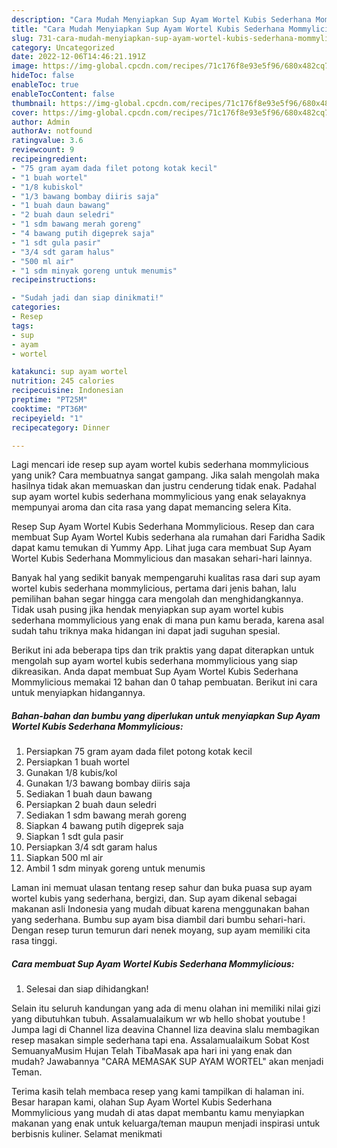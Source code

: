 ```yaml
---
description: "Cara Mudah Menyiapkan Sup Ayam Wortel Kubis Sederhana Mommylicious yang Lezat Sekali"
title: "Cara Mudah Menyiapkan Sup Ayam Wortel Kubis Sederhana Mommylicious yang Lezat Sekali"
slug: 731-cara-mudah-menyiapkan-sup-ayam-wortel-kubis-sederhana-mommylicious-yang-lezat-sekali
category: Uncategorized
date: 2022-12-06T14:46:21.191Z
image: https://img-global.cpcdn.com/recipes/71c176f8e93e5f96/680x482cq70/sup-ayam-wortel-kubis-sederhana-mommylicious-foto-resep-utama.jpg
hideToc: false
enableToc: true
enableTocContent: false
thumbnail: https://img-global.cpcdn.com/recipes/71c176f8e93e5f96/680x482cq70/sup-ayam-wortel-kubis-sederhana-mommylicious-foto-resep-utama.jpg
cover: https://img-global.cpcdn.com/recipes/71c176f8e93e5f96/680x482cq70/sup-ayam-wortel-kubis-sederhana-mommylicious-foto-resep-utama.jpg
author: Admin
authorAv: notfound
ratingvalue: 3.6
reviewcount: 9
recipeingredient:
- "75 gram ayam dada filet potong kotak kecil"
- "1 buah wortel"
- "1/8 kubiskol"
- "1/3 bawang bombay diiris saja"
- "1 buah daun bawang"
- "2 buah daun seledri"
- "1 sdm bawang merah goreng"
- "4 bawang putih digeprek saja"
- "1 sdt gula pasir"
- "3/4 sdt garam halus"
- "500 ml air"
- "1 sdm minyak goreng untuk menumis"
recipeinstructions:

- "Sudah jadi dan siap dinikmati!"
categories:
- Resep
tags:
- sup
- ayam
- wortel

katakunci: sup ayam wortel 
nutrition: 245 calories
recipecuisine: Indonesian
preptime: "PT25M"
cooktime: "PT36M"
recipeyield: "1"
recipecategory: Dinner

---
```





Lagi mencari ide resep sup ayam wortel kubis sederhana mommylicious yang unik? Cara membuatnya sangat gampang. Jika salah mengolah maka hasilnya tidak akan memuaskan dan justru cenderung tidak enak. Padahal sup ayam wortel kubis sederhana mommylicious yang enak selayaknya mempunyai aroma dan cita rasa yang dapat memancing selera Kita.





Resep Sup Ayam Wortel Kubis Sederhana Mommylicious. Resep dan cara membuat Sup Ayam Wortel Kubis sederhana ala rumahan dari Faridha Sadik dapat kamu temukan di Yummy App. Lihat juga cara membuat Sup Ayam Wortel Kubis Sederhana Mommylicious dan masakan sehari-hari lainnya.

Banyak hal yang sedikit banyak mempengaruhi kualitas rasa dari sup ayam wortel kubis sederhana mommylicious, pertama dari jenis bahan, lalu pemilihan bahan segar hingga cara mengolah dan menghidangkannya. Tidak usah pusing jika hendak menyiapkan sup ayam wortel kubis sederhana mommylicious yang enak di mana pun kamu berada, karena asal sudah tahu triknya maka hidangan ini dapat jadi suguhan spesial.






Berikut ini ada beberapa tips dan trik praktis yang dapat diterapkan untuk mengolah sup ayam wortel kubis sederhana mommylicious yang siap dikreasikan. Anda dapat membuat Sup Ayam Wortel Kubis Sederhana Mommylicious memakai 12 bahan dan 0 tahap pembuatan. Berikut ini cara untuk menyiapkan hidangannya.

<!--inarticleads1-->

##### Bahan-bahan dan bumbu yang diperlukan untuk menyiapkan Sup Ayam Wortel Kubis Sederhana Mommylicious:

1. Persiapkan 75 gram ayam dada filet potong kotak kecil
1. Persiapkan 1 buah wortel
1. Gunakan 1/8 kubis/kol
1. Gunakan 1/3 bawang bombay diiris saja
1. Sediakan 1 buah daun bawang
1. Persiapkan 2 buah daun seledri
1. Sediakan 1 sdm bawang merah goreng
1. Siapkan 4 bawang putih digeprek saja
1. Siapkan 1 sdt gula pasir
1. Persiapkan 3/4 sdt garam halus
1. Siapkan 500 ml air
1. Ambil 1 sdm minyak goreng untuk menumis


Laman ini memuat ulasan tentang resep sahur dan buka puasa sup ayam wortel kubis yang sederhana, bergizi, dan. Sup ayam dikenal sebagai makanan asli Indonesia yang mudah dibuat karena menggunakan bahan yang sederhana. Bumbu sup ayam bisa diambil dari bumbu sehari-hari. Dengan resep turun temurun dari nenek moyang, sup ayam memiliki cita rasa tinggi. 

<!--inarticleads2-->

##### Cara membuat Sup Ayam Wortel Kubis Sederhana Mommylicious:


1. Selesai dan siap dihidangkan!

Selain itu seluruh kandungan yang ada di menu olahan ini memiliki nilai gizi yang dibutuhkan tubuh. Assalamualaikum wr wb hello shobat youtube ! Jumpa lagi di Channel liza deavina Channel liza deavina slalu membagikan resep masakan simple sederhana tapi ena. Assalamualaikum Sobat Kost SemuanyaMusim Hujan Telah TibaMasak apa hari ini yang enak dan mudah? Jawabannya &#34;CARA MEMASAK SUP AYAM WORTEL&#34; akan menjadi Teman. 

Terima kasih telah membaca resep yang kami tampilkan di halaman ini. Besar harapan kami, olahan Sup Ayam Wortel Kubis Sederhana Mommylicious yang mudah di atas dapat membantu kamu menyiapkan makanan yang enak untuk keluarga/teman maupun menjadi inspirasi untuk berbisnis kuliner. Selamat menikmati
